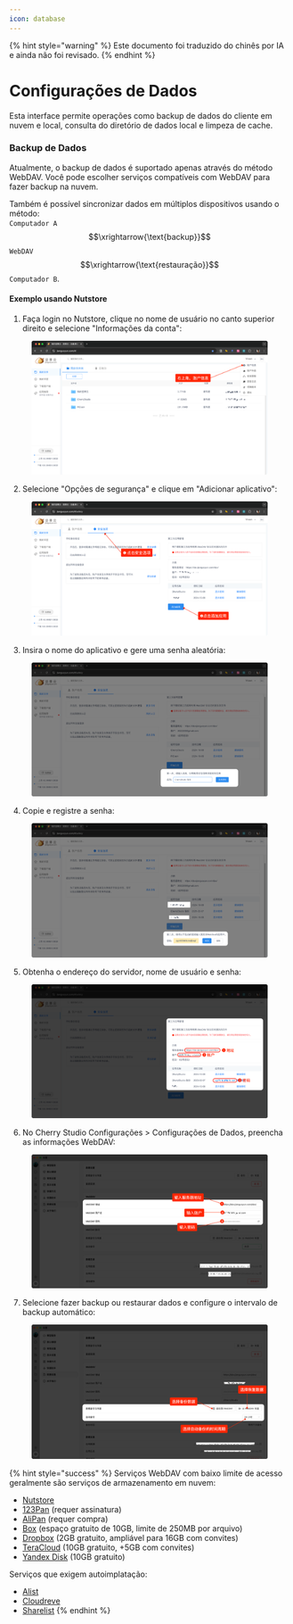 ```yaml
---
icon: database
---
```


{% hint style="warning" %}
Este documento foi traduzido do chinês por IA e ainda não foi revisado.
{% endhint %}

# Configurações de Dados

Esta interface permite operações como backup de dados do cliente em nuvem e local, consulta do diretório de dados local e limpeza de cache.

### Backup de Dados

Atualmente, o backup de dados é suportado apenas através do método WebDAV. Você pode escolher serviços compatíveis com WebDAV para fazer backup na nuvem.

Também é possível sincronizar dados em múltiplos dispositivos usando o método:  
`Computador A` $$\xrightarrow{\text{backup}}$$ `WebDAV` $$\xrightarrow{\text{restauração}}$$ `Computador B`.

#### Exemplo usando Nutstore

1. Faça login no Nutstore, clique no nome de usuário no canto superior direito e selecione "Informações da conta":
<figure><img src="../../../.gitbook/assets/image (39).png" alt=""><figcaption></figcaption></figure>

2. Selecione "Opções de segurança" e clique em "Adicionar aplicativo":
<figure><img src="../../../.gitbook/assets/image (40).png" alt=""><figcaption></figcaption></figure>

3. Insira o nome do aplicativo e gere uma senha aleatória:
<figure><img src="../../../.gitbook/assets/image (41).png" alt=""><figcaption></figcaption></figure>

4. Copie e registre a senha:
<figure><img src="../../../.gitbook/assets/image (42).png" alt=""><figcaption></figcaption></figure>

5. Obtenha o endereço do servidor, nome de usuário e senha:
<figure><img src="../../../.gitbook/assets/image (43).png" alt=""><figcaption></figcaption></figure>

6. No Cherry Studio Configurações > Configurações de Dados, preencha as informações WebDAV:
<figure><img src="../../../.gitbook/assets/image (48).png" alt=""><figcaption></figcaption></figure>

7. Selecione fazer backup ou restaurar dados e configure o intervalo de backup automático:
<figure><img src="../../../.gitbook/assets/image (47).png" alt=""><figcaption></figcaption></figure>

{% hint style="success" %}
Serviços WebDAV com baixo limite de acesso geralmente são serviços de armazenamento em nuvem:
* [Nutstore](https://www.jianguoyun.com/)
* [123Pan](https://www.123pan.com/) (requer assinatura)
* [AliPan](https://www.alipan.com/) (requer compra)
* [Box](https://www.box.com/) (espaço gratuito de 10GB, limite de 250MB por arquivo)
* [Dropbox](https://www.dropbox.com/) (2GB gratuito, ampliável para 16GB com convites)
* [TeraCloud](https://teracloud.jp/en/) (10GB gratuito, +5GB com convites)
* [Yandex Disk](https://disk.yandex.com/) (10GB gratuito)

Serviços que exigem autoimplatação:
* [Alist](https://alist.nn.ci/zh/)
* [Cloudreve](https://cloudreve.org/)
* [Sharelist](https://github.com/reruin/sharelist)
{% endhint %}